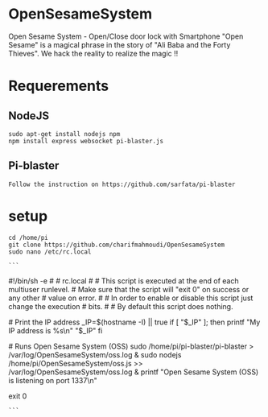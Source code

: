 # OpenSesameSystem
Open Sesame System - Open/Close door lock with Smartphone
"Open Sesame" is a magical phrase in the story of "Ali Baba and the Forty Thieves".  We hack the reality to realize the magic !!

# Requerements

## NodeJS
	
	sudo apt-get install nodejs npm
	npm install express websocket pi-blaster.js

## Pi-blaster 

	Follow the instruction on https://github.com/sarfata/pi-blaster
	
# setup

	cd /home/pi
	git clone https://github.com/charifmahmoudi/OpenSesameSystem
	sudo nano /etc/rc.local
	
	```
	
\#!/bin/sh -e
\#
\# rc.local
\#
\# This script is executed at the end of each multiuser runlevel.
\# Make sure that the script will "exit 0" on success or any other
\# value on error.
\#
\# In order to enable or disable this script just change the execution
\# bits.
\#
\# By default this script does nothing.

\# Print the IP address
_IP=$(hostname -I) || true
if [ "$_IP" ]; then
  printf "My IP address is %s\n" "$_IP"
fi

\# Runs Open Sesame System (OSS)
sudo /home/pi/pi-blaster/pi-blaster > /var/log/OpenSesameSystem/oss.log  &
sudo nodejs /home/pi/OpenSesameSystem/oss.js >> /var/log/OpenSesameSystem/oss.log  &
printf "Open Sesame System (OSS) is listening on port 1337\n"
 
exit 0

	
	```
	
